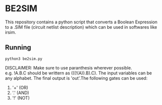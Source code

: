 # BE2SIM
This repository contains a python script that converts a Boolean Expression to a .SIM file (circuit netlist description) which can be used in softwares like irsim.

## Running
```
python3 be2sim.py
```

DISCLAIMER: Make sure to use paranthesis wherever possible. <br>e.g. !A.B.C should be writtern as (((!(A)).B).C). The input variables can be any alphabet. The final output is 'out'.The following gates can be used: 
1. '+' (OR)
2. '.' (AND)
3. '!' (NOT)

